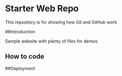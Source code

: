 # Starter Web Repo

This repository is for showing how Git and GitHub work

##Introduction

Sample website with plenty of files for demos

## How to code
##Deployment
